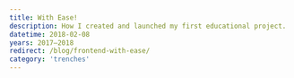 ```yaml
---
title: With Ease!
description: How I created and launched my first educational project.
datetime: 2018-02-08
years: 2017—2018
redirect: /blog/frontend-with-ease/
category: 'trenches'
---
```

